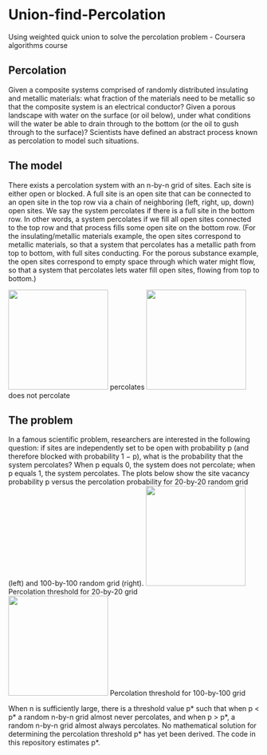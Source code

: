# Union-find-Percolation
Using weighted quick union to solve the percolation problem - Coursera algorithms course

## Percolation
Given a composite systems comprised of randomly distributed insulating and metallic materials: what fraction of the materials need to be metallic so that the composite system is an electrical conductor? Given a porous landscape with water on the surface (or oil below), under what conditions will the water be able to drain through to the bottom (or the oil to gush through to the surface)? Scientists have defined an abstract process known as percolation to model such situations.

## The model
There exists a percolation system with an n-by-n grid of sites. Each site is either open or blocked. A full site is an open site that can be connected to an open site in the top row via a chain of neighboring (left, right, up, down) open sites. We say the system percolates if there is a full site in the bottom row. In other words, a system percolates if we fill all open sites connected to the top row and that process fills some open site on the bottom row. (For the insulating/metallic materials example, the open sites correspond to metallic materials, so that a system that percolates has a metallic path from top to bottom, with full sites conducting. For the porous substance example, the open sites correspond to empty space through which water might flow, so that a system that percolates lets water fill open sites, flowing from top to bottom.)

<img src=https://coursera.cs.princeton.edu/algs4/assignments/percolation/percolates-yes.png width="200" height="200"/>
percolates
<img src=https://coursera.cs.princeton.edu/algs4/assignments/percolation/percolates-no.png width="200" height="200"/>
does not percolate

## The problem 
In a famous scientific problem, researchers are interested in the following question: if sites are independently set to be open with probability p (and therefore blocked with probability 1 − p), what is the probability that the system percolates? When p equals 0, the system does not percolate; when p equals 1, the system percolates. The plots below show the site vacancy probability p versus the percolation probability for 20-by-20 random grid (left) and 100-by-100 random grid (right).
<img src=https://coursera.cs.princeton.edu/algs4/assignments/percolation/percolation-threshold20.png width="200" height="200"/>
Percolation threshold for 20-by-20 grid             
<img src=https://coursera.cs.princeton.edu/algs4/assignments/percolation/percolation-threshold100.png width="200" height="200"/>
Percolation threshold for 100-by-100 grid      

When n is sufficiently large, there is a threshold value p* such that when p < p* a random n-by-n grid almost never percolates, and when p > p*, a random n-by-n grid almost always percolates. No mathematical solution for determining the percolation threshold p* has yet been derived. The code in this repository estimates p*.
